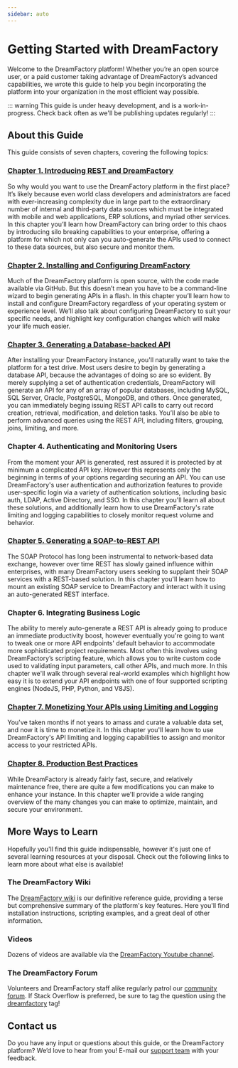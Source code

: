 ```yaml
---
sidebar: auto
---
```


# Getting Started with DreamFactory

Welcome to the DreamFactory platform! Whether you’re an open source user, or a paid customer taking advantage of DreamFactory’s advanced capabilities, we wrote this guide to help you begin incorporating the platform into your organization in the most efficient way possible.

::: warning
This guide is under heavy development, and is a work-in-progress. Check back often as we'll be publishing updates regularly!
:::

## About this Guide

This guide consists of seven chapters, covering the following topics:

### [Chapter 1. Introducing REST and DreamFactory](docs/chapter01.md)

So why would you want to use the DreamFactory platform in the first place? It’s likely because even world class developers and administrators are faced with ever-increasing complexity due in large part to the extraordinary number of internal and third-party data sources which must be integrated with mobile and web applications, ERP solutions, and myriad other services. In this chapter you’ll learn how DreamFactory can bring order to this chaos by introducing silo breaking capabilities to your enterprise, offering a platform for which not only can you auto-generate the APIs used to connect to these data sources, but also secure and monitor them. 

### [Chapter 2. Installing and Configuring DreamFactory](docs/chapter02.md)

Much of the DreamFactory platform is open source, with the code made available via GitHub. But this doesn’t mean you have to be a command-line wizard to begin generating APIs in a flash. In this chapter you’ll learn how to install and configure DreamFactory regardless of your operating system or experience level. We’ll also talk about configuring DreamFactory to suit your specific needs, and highlight key configuration changes which will make your life much easier.

### [Chapter 3. Generating a Database-backed API](docs/chapter03.md)

After installing your DreamFactory instance, you'll naturally want to take the platform for a test drive. Most users desire to begin by generating a database API, because the advantages of doing so are so evident. By merely supplying a set of authentication credentials, DreamFactory will generate an API for any of an array of popular databases, including MySQL, SQL Server, Oracle, PostgreSQL, MongoDB, and others. Once generated, you can immediately beging issuing REST API calls to carry out record creation, retrieval, modification, and deletion tasks. You’ll also be able to perform advanced queries using the REST API, including filters, grouping, joins, limiting, and more. 

### Chapter 4. Authenticating and Monitoring Users

From the moment your API is generated, rest assured it is protected by at minimum a complicated API key. However this represents only the beginning in terms of your options regarding securing an API. You can use DreamFactory's user authentication and authorization features to provide user-specific login via a variety of authentication solutions, including basic auth, LDAP, Active Directory, and SSO. In this chapter you'll learn all about these solutions, and additionally learn how to use DreamFactory's rate limiting and logging capabilities to closely monitor request volume and behavior.

### [Chapter 5. Generating a SOAP-to-REST API](docs/chapter05.md)

The SOAP Protocol has long been instrumental to network-based data exchange, however over time REST has slowly gained influence within enterprises, with many DreamFactory users seeking to supplant their SOAP services with a REST-based solution. In this chapter you'll learn how to mount an existing SOAP service to DreamFactory and interact with it using an auto-generated REST interface.

### Chapter 6. Integrating Business Logic

The ability to merely auto-generate a REST API is already going to produce an immediate productivity boost, however eventually you're going to want to tweak one or more API endpoints' default behavior to accommodate more sophisticated project requirements. Most often this involves using DreamFactory’s scripting feature, which allows you to write custom code used to validating input parameters, call other APIs, and much more. In this chapter we'll walk through several real-world examples which highlight how easy it is to extend your API endpoints with one of four supported scripting engines (NodeJS, PHP, Python, and V8JS).

### [Chapter 7. Monetizing Your APIs using Limiting and Logging](docs/chapter07.md)

You've taken months if not years to amass and curate a valuable data set, and now it is time to monetize it. In this chapter you'll learn how to use DreamFactory's API limiting and logging capabilities to assign and monitor access to your restricted APIs.

### [Chapter 8. Production Best Practices](docs/chapter10.md)

While DreamFactory is already fairly fast, secure, and relatively maintenance free, there are quite a few modifications you can make to enhance your instance. In this chapter we'll provide a wide ranging overview of the many changes you can make to optimize, maintain, and secure your environment.

## More Ways to Learn

Hopefully you'll find this guide indispensable, however it's just one of several learning resources at your disposal. Check out the following links to learn more about what else is available!

### The DreamFactory Wiki

The [DreamFactory wiki](https://wiki.dreamfactory.com) is our definitive reference guide, providing a terse but comprehensive summary of the platform's key features. Here you'll find installation instructions, scripting examples, and a great deal of other information.

### Videos

Dozens of videos are available via the [DreamFactory Youtube channel](https://www.youtube.com/user/dreamfactorysoftware/videos).

### The DreamFactory Forum

Volunteers and DreamFactory staff alike regularly patrol our [community forum](http://community.dreamfactory.com/). If Stack Overflow is preferred, be sure to tag the question using the [dreamfactory](https://stackoverflow.com/questions/tagged/dreamfactory) tag! 

## Contact us

Do you have any input or questions about this guide, or the DreamFactory platform? We’d love to hear from you! E-mail our [support team](mailto:dspsupport@dreamfactory.com) with your feedback.
